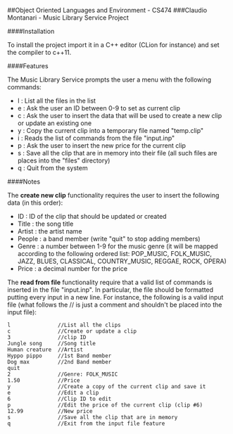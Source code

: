 ##Object Oriented Languages and Environment - CS474 
###Claudio Montanari - Music Library Service Project

####Installation

To install the project import it in a C++ editor (CLion for instance) and set the compiler to c++11.

####Features

The Music Library Service prompts the user a menu with the following commands:

- l : List all the files in the list 
- e : Ask the user an ID between 0-9 to set as current clip
- c : Ask the user to insert the data that will be used to create a new clip or update an existing one
- y : Copy the current clip into a temporary file named "temp.clip"
- i : Reads the list of commands from the file "input.inp"
- p : Ask the user to insert the new price for the current clip
- s : Save all the clip that are in memory into their file (all such files are places into the "files" directory)
- q : Quit from the system

####Notes

The __create new clip__ functionality requires the user to insert the following data (in this order):

- ID : ID of the clip that should be updated or created
- Title : the song title
- Artist : the artist name
- People : a band member (write "quit" to stop adding members)
- Genre : a number between 1-9 for the music genre (it will be mapped according to the following ordered list: POP_MUSIC, FOLK_MUSIC, JAZZ, BLUES, CLASSICAL, COUNTRY_MUSIC, REGGAE, ROCK, OPERA)
- Price : a decimal number for the price

The __read from file__ functionality require that a valid list of commands is inserted in the file "input.inp". In particular, the file should be formatted putting every input in a new line. For instance, the following is a valid input file (what follows the // is just a comment and shouldn't be placed into the input file): 

```
l               //List all the clips
c               //Create or update a clip
3               //clip ID
Jungle song     //Song title
Human creature  //Artist
Hyppo pippo     //1st Band member
Dog max         //2nd Band member
quit
2               //Genre: FOLK_MUSIC
1.50            //Price
y               //Create a copy of the current clip and save it
e               //Edit a clip
6               //Clip ID to edit
p               //Edit the price of the current clip (clip #6)
12.99           //New price
s               //Save all the clip that are in memory
q               //Exit from the input file feature
```
